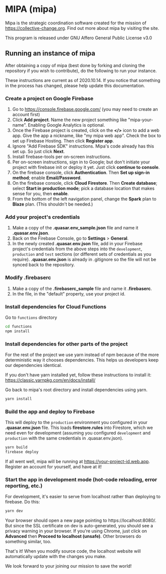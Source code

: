 # MIPA (mipa)

Mipa is the strategic coordination software created for the mission of https://collective-change.org. Find out more about mipa by visiting the site.

This program is released under GNU Affero General Public License v3.0

## Running an instance of mipa

After obtaining a copy of mipa (best done by forking and cloning the repository if you wish to contribute), do the following to run your instance.

These instructions are current as of 2020.10.14. If you notice that something in the process has changed, please help update this documentation.

### Create a project on Google Firebase
1. Go to https://console.firebase.google.com/ (you may need to create an account first)
2. Click **Add project**. Name the new project something like "mipa-your-name". Enabling Google Analytics is optional.
3. Once the Firebase project is created, click on the **</>** icon to add a web app. Give the app a nickname, like "my mipa web app". Check the box to set up Firebase Hosting. Then click **Register app**.
4. Ignore "Add Firebase SDK" instructions. Mipa's code already has this set up. So just click **Next**.
5. Install firebase-tools per on-screen instructions.
6. Per on-screen instructions, sign in to Google; but don't initiate your project with firebase init or deploy it yet. Just click **continue to console**.
7. On the firebase console, click **Authentication**. Then **Set up sign-in method**; enable **Email/Password**.
8. On the firebase console, click **Cloud Firestore**. Then **Create database**; select **Start in production mode**; pick a database location that makes sense for you, then **enable**.
9. From the bottom of the left navigation panel, change the **Spark** plan to **Blaze** plan. (This shouldn't be needed.)

### Add your project's credentials
1. Make a copy of the **.quasar.env_sample.json** file and name it **.quasar.env.json**.
2. Back on the Firebase Console, go to **Settings** > **General**.
3. In the newly created **.quasar.env.json** file, add in your Firebase project's credentials from the above steps into the `development`, `production` and `test` sections (or different sets of credentials as you require). **.quasar.env.json** is already in .gitignore so the file will not be synced back to the repository.

### Modify .firebaserc
1. Make a copy of the **.firebaserc_sample** file and name it **.firebaserc**.
2. In the file, in the "default" property, use your project id.

### Install dependencies for Cloud Functions
Go to `functions` directory
```bash
cd functions
npm install
```

### Install dependencies for other parts of the project
For the rest of the project we use yarn instead of npm because of the more deterministic way it chooses dependencies. This helps us developers keep our dependencies identical.

If you don't have yarn installed yet, follow these instructions to install it: https://classic.yarnpkg.com/en/docs/install/

Go back to mipa's root directory and install dependencies using yarn.
```bash
yarn install
```

### Build the app and deploy to Firebase

This will deploy to the `production` environment you configured in your **.quasar.env.json** file. This loads **firestore.rules** into Firestore, which we need even for development (assuming you configured `development` and `production` with the same credentials in .quasar.env.json).

```bash
yarn build
firebase deploy
```

If all went well, mipa will be running at https://your-project-id.web.app. Register an account for yourself, and have at it!

### Start the app in development mode (hot-code reloading, error reporting, etc.)

For development, it's easier to serve from localhost rather than deploying to firebase.  Do this:

```bash
yarn dev
```

Your browser should open a new page pointing to https://localhost:8080/. But since the SSL certificate on dev is auto-generated, you should see a privacy warning in your browser. If you're using Chrome, just click on **Advanced** then **Proceed to localhost (unsafe)**. Other browsers do something similar, too.

That's it! When you modify source code, the localhost website will automatically update with the changes you make.

We look forward to your joining our mission to save the world!
